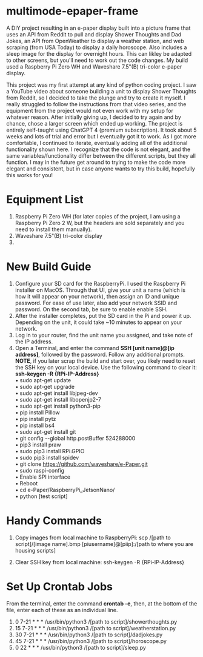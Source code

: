 # multimode-epaper-frame
A DIY project resulting in an e-paper display built into a picture frame that uses an API from Reddit to pull and display Shower Thoughts and Dad Jokes, an API from OpenWeather to display a weather station, and web scraping (from USA Today) to display a daily horoscope. Also includes a sleep image for the display for overnight hours. This can likley be adapted to other screens, but you'll need to work out the code changes. My build used a Raspberry Pi Zero WH and Waveshare 7.5"(B) tri-color e-paper display.

This project was my first attempt at any kind of python coding project. I saw a YouTube video about someone building a unit to display Shower Thoughts from Reddit, so I decided to take the plunge and try to create it myself. I really struggled to follow the instructions from that video series, and the equipment from the project would not even work with my setup for whatever reason. After initially giving up, I decided to try again and by chance, chose a larger screen which ended up working. The project is entirely self-taught using ChatGPT 4 (premium subscription). It took about 5 weeks and lots of trial and error but I eventually got it to work. As I got more comfortable, I continued to iterate, eventually adding all of the additional functionality shown here. I recognize that the code is not elegant, and the same variables/functionality differ between the different scripts, but they all function. I may in the future get around to trying to make the code more elegant and consistent, but in case anyone wants to try this build, hopefully this works for you!

# Equipment List
1. Raspberry Pi Zero WH (for later copies of the project, I am using a Raspberry Pi Zero 2 W, but the headers are sold separately and you need to install them manually).
2. Waveshare 7.5"(B) tri-color display
3. 

# New Build Guide
1. Configure your SD card for the RaspberryPi. I used the Raspberry Pi installer on MacOS. Through that UI, give your unit a name (which is how it will appear on your network), then assign an ID and unique password. For ease of use later, also add your network SSID and password. On the second tab, be sure to enable enable SSH.
2. After the installer completes, put the SD card in the Pi and power it up. Depending on the unit, it could take ~10 minutes to appear on your network.
3. Log in to your router, find the unit name you assigned, and take note of the IP address.
4. Open a Terminal, and enter the command **SSH [unit name]@[ip address]**, followed by the password. Follow any additional prompts. **NOTE**, if you later scrap the build and start over, you likely need to reset the SSH key on your local device. Use the following command to clear it: **ssh-keygen -R {RPi-IP-Address}**<br>
•	sudo apt-get update<br>
•	sudo apt-get upgrade<br>
•	sudo apt-get install libjpeg-dev<br>
•	sudo apt-get install libopenjp2-7<br>
•	sudo apt-get install python3-pip<br>
•	pip install Pillow<br>
•	pip install pytz<br>
•	pip install bs4<br>
•	sudo apt-get install git<br>
•	git config --global http.postBuffer 524288000<br>
•	pip3 install praw<br>
•	sudo pip3 install RPi.GPIO<br>
•	sudo pip3 install spidev<br>
•	git clone https://github.com/waveshare/e-Paper.git<br>
•	sudo raspi-config<br>
•	Enable SPI interface<br>
•	Reboot<br>
•	cd e-Paper/RaspberryPi_JetsonNano/<br>
•	python [test script]<br>

# Handy Commands
1. Copy images from local machine to RaspberryPi:
scp /[path to script]/[image name].bmp [piusername]@[piip]:/[path to where you are housing scripts]

2. Clear SSH key from local machine:
ssh-keygen -R {RPi-IP-Address}

# Set Up Crontab Jobs
From the terminal, enter the command **crontab -e**, then, at the bottom of the file, enter each of these as an individual line.

1. 0 7-21 * * * /usr/bin/python3 /[path to script]/showerthoughts.py
2. 15 7-21 * * * /usr/bin/python3 /[path to script]/weatherstation.py
3. 30 7-21 * * * /usr/bin/python3 /[path to script]/dadjokes.py
4. 45 7-21 * * * /usr/bin/python3 /[path to script]/horoscope.py
5.  0 22 * * * /usr/bin/python3 /[path to script]/sleep.py
